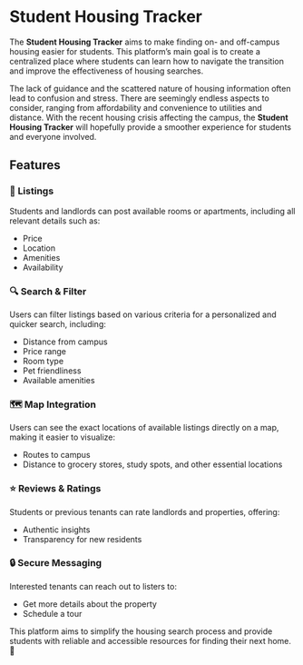 # Student Housing Tracker  

The **Student Housing Tracker** aims to make finding on- and off-campus housing easier for students. This platform’s main goal is to create a centralized place where students can learn how to navigate the transition and improve the effectiveness of housing searches.  

The lack of guidance and the scattered nature of housing information often lead to confusion and stress. There are seemingly endless aspects to consider, ranging from affordability and convenience to utilities and distance. With the recent housing crisis affecting the campus, the **Student Housing Tracker** will hopefully provide a smoother experience for students and everyone involved.  

## Features  

### 🏡 Listings  
Students and landlords can post available rooms or apartments, including all relevant details such as:  
- Price  
- Location  
- Amenities  
- Availability  

### 🔍 Search & Filter  
Users can filter listings based on various criteria for a personalized and quicker search, including:  
- Distance from campus  
- Price range  
- Room type  
- Pet friendliness  
- Available amenities  

### 🗺️ Map Integration  
Users can see the exact locations of available listings directly on a map, making it easier to visualize:  
- Routes to campus  
- Distance to grocery stores, study spots, and other essential locations  

### ⭐ Reviews & Ratings  
Students or previous tenants can rate landlords and properties, offering:  
- Authentic insights  
- Transparency for new residents  

### 🔒 Secure Messaging  
Interested tenants can reach out to listers to:  
- Get more details about the property  
- Schedule a tour  

This platform aims to simplify the housing search process and provide students with reliable and accessible resources for finding their next home. 🚀
